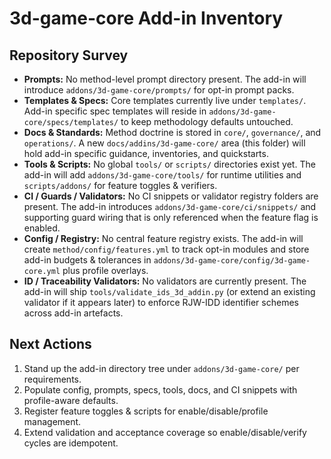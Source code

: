 # 3d-game-core Add-in Inventory

## Repository Survey
- **Prompts:** No method-level prompt directory present. The add-in will introduce `addons/3d-game-core/prompts/` for opt-in prompt packs.
- **Templates & Specs:** Core templates currently live under `templates/`. Add-in specific spec templates will reside in `addons/3d-game-core/specs/templates/` to keep methodology defaults untouched.
- **Docs & Standards:** Method doctrine is stored in `core/`, `governance/`, and `operations/`. A new `docs/addins/3d-game-core/` area (this folder) will hold add-in specific guidance, inventories, and quickstarts.
- **Tools & Scripts:** No global `tools/` or `scripts/` directories exist yet. The add-in will add `addons/3d-game-core/tools/` for runtime utilities and `scripts/addons/` for feature toggles & verifiers.
- **CI / Guards / Validators:** No CI snippets or validator registry folders are present. The add-in introduces `addons/3d-game-core/ci/snippets/` and supporting guard wiring that is only referenced when the feature flag is enabled.
- **Config / Registry:** No central feature registry exists. The add-in will create `method/config/features.yml` to track opt-in modules and store add-in budgets & tolerances in `addons/3d-game-core/config/3d-game-core.yml` plus profile overlays.
- **ID / Traceability Validators:** No validators are currently present. The add-in will ship `tools/validate_ids_3d_addin.py` (or extend an existing validator if it appears later) to enforce RJW-IDD identifier schemes across add-in artefacts.

## Next Actions
1. Stand up the add-in directory tree under `addons/3d-game-core/` per requirements.
2. Populate config, prompts, specs, tools, docs, and CI snippets with profile-aware defaults.
3. Register feature toggles & scripts for enable/disable/profile management.
4. Extend validation and acceptance coverage so enable/disable/verify cycles are idempotent.
